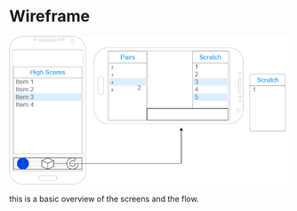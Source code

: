 # Wireframe

[![Wireframe](img/wireframe.png)](pdf/wireframe.pdf)

this is a basic overview of the screens and the flow.
